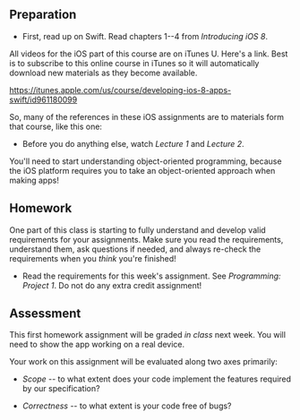 ## Preparation

* First, read up on Swift. Read chapters 1--4 from *Introducing iOS 8*.

All videos for the iOS part of this course are on iTunes U. Here's a link. Best is to subscribe to this online course in iTunes so it will automatically download new materials as they become available.

<https://itunes.apple.com/us/course/developing-ios-8-apps-swift/id961180099>

So, many of the references in these iOS assignments are to materials form that course, like this one:

* Before you do anything else, watch *Lecture 1* and *Lecture 2*.

You'll need to start understanding object-oriented programming, because the iOS platform requires you to take an object-oriented approach when making apps!

## Homework

One part of this class is starting to fully understand and develop valid requirements for your assignments. Make sure you read the requirements, understand them, ask questions if needed, and always re-check the requirements when you *think* you're finished!

* Read the requirements for this week's assignment. See *Programming: Project 1*. Do not do any extra credit assignment!

## Assessment

This first homework assignment will be graded *in class* next week. You will need to show the app working on a real device.

Your work on this assignment will be evaluated along two axes primarily:

* *Scope* -- to what extent does your code implement the features required by our specification?

* *Correctness* -- to what extent is your code free of bugs?
